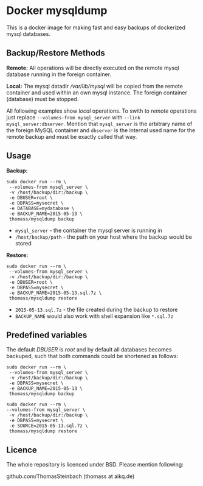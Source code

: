 # Docker mysqldump
This is a docker image for making fast and easy backups of dockerized mysql databases.

## Backup/Restore Methods
**Remote:** All operations will be directly executed on the remote mysql database running in the foreign container.

**Local:** The mysql datadir _/var/lib/mysql_ will be copied from the remote container and used within an own mysql instance. The foreign container (database) must be stopped.

All following examples show _local_ operations. To swith to _remote_ operations just replace `--volumes-from mysql_server` with `--link mysql_server:dbserver`. Mention that `mysql_server` is the arbitrary name of the foreign MySQL container and `dbserver` is the internal used name for the remote backup and must be exactly called that way.

## Usage
**Backup:**

```
sudo docker run --rm \
 --volumes-from mysql_server \
 -v /host/backup/dir:/backup \
 -e DBUSER=root \
 -e DBPASS=mysecret \
 -e DATABASE=mydatabase \
 -e BACKUP_NAME=2015-05-13 \
 thomass/mysqldump backup
```

- `mysql_server` - the container the mysql server is running in
- `/host/backup/path` - the path on your host where the backup would be stored

**Restore:**

```
sudo docker run --rm \
 --volumes-from mysql_server \
 -v /host/backup/dir:/backup \
 -e DBUSER=root \
 -e DBPASS=mysecret \
 -e BACKUP_NAME=2015-05-13.sql.7z \
 thomass/mysqldump restore
```

- `2015-05-13.sql.7z` - the file created during the backup to restore
- `BACKUP_NAME` would also work with shell expansion like `*.sql.7z`

## Predefined variables
The default _DBUSER_ is _root_ and by default all databases becomes backuped, such that both commands could be shortened as follows:

```
sudo docker run --rm \
 --volumes-from mysql_server \
 -v /host/backup/dir:/backup \
 -e DBPASS=mysecret \
 -e BACKUP_NAME=2015-05-13 \
 thomass/mysqldump backup

sudo docker run --rm \
--volumes-from mysql_server \
 -v /host/backup/dir:/backup \
 -e DBPASS=mysecret \
 -e SOURCE=2015-05-13.sql.7z \
 thomass/mysqldump restore
```

## Licence
The whole repository is licenced under BSD. Please mention following:

github.com/ThomasSteinbach (thomass at aikq.de)
